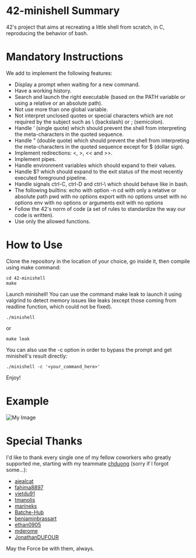 # 42-minishell Summary
42's project that aims at recreating a little shell from scratch, in C, reproducing the behavior of bash.

# Mandatory Instructions
We add to implement the following features:
 - Display a prompt when waiting for a new command.
 - Have a working history.
 - Search and launch the right executable (based on the PATH variable or using a relative or an absolute path).
 - Not use more than one global variable.
 - Not interpret unclosed quotes or special characters which are not required by the subject such as \ (backslash) or ; (semicolon).
 - Handle ’ (single quote) which should prevent the shell from interpreting the meta-characters in the quoted sequence.
 - Handle " (double quote) which should prevent the shell from interpreting the meta-characters in the quoted sequence except for $ (dollar sign).
 - Implement redirections: <, >, << and >>.
 - Implement pipes.
 - Handle environment variables which should expand to their values.
 - Handle $? which should expand to the exit status of the most recently executed foreground pipeline.
 - Handle signals ctrl-C, ctrl-D and ctrl-\ which should behave like in bash.
 - The following builtins:
 echo with option -n
 cd with only a relative or absolute path
 pwd with no options
 export with no options
 unset with no options
 env with no options or arguments
 exit with no options
 - Follow the 42's norm of code (a set of rules to standardize the way our code is written).
 - Use only the allowed functions.

# How to Use
Clone the repository in the location of your choice, go inside it, then compile using make command:
```
cd 42-minishell
make
```
Launch minishell! You can use the command make leak to launch it using valgrind to detect memory issues like leaks (except those coming from readline function, which could not be fixed).
```
./minishell
```
or
```
make leak
```
You can also use the -c option in order to bypass the prompt and get minishell's result directly:
```
./minishell -c '<your_command_here>'
```
Enjoy!

# Example
![My Image](misc/minishell_example.png)

# Special Thanks
I'd like to thank every single one of my fellow coworkers who greatly supported me, starting with my teammate [chduong](https://github.com/smaugdela) (sorry if I forgot some...):
 - [ajealcat](https://github.com/ajealcat)
 - [fahima8897](https://github.com/fahima8897)
 - [vietdu91](https://github.com/vietdu91)
 - [tmanolis](https://github.com/tmanolis)
 - [marineks](https://github.com/marineks)
 - [Batche-Hub](https://github.com/Batche-Hub)
 - [benjaminbrassart](https://github.com/benjaminbrassart)
 - [ethan0905](https://github.com/ethan0905)
 - [mderome](https://github.com/mderome)
 - [JonathanDUFOUR](https://github.com/JonathanDUFOUR)

May the Force be with them, always.

